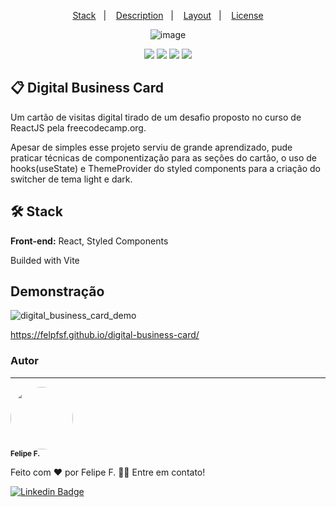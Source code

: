 <div align='center'>

<p>
  <a href="#-Stack">Stack</a>&nbsp;&nbsp;&nbsp;|&nbsp;&nbsp;&nbsp;
  <a href="#-Digital Business Card">Description</a>&nbsp;&nbsp;&nbsp;|&nbsp;&nbsp;&nbsp;
  <a href="#-Layout">Layout</a>&nbsp;&nbsp;&nbsp;|&nbsp;&nbsp;&nbsp;
  <a href="#-Licença">License</a>
</p>

![image](https://user-images.githubusercontent.com/2619027/174387436-976d97f8-71fc-4b73-b523-13a23f8c3b10.png)

<div>
    <img src="https://img.shields.io/github/repo-size/felpfsf/digital-business-card">
    <img src="https://img.shields.io/github/last-commit/felpfsf/digital-business-card">
    <img src="https://img.shields.io/github/languages/count/felpfsf/digital-business-card">
    <img src="https://img.shields.io/github/languages/top/felpfsf/digital-business-card">
</div>
</div>


## 📋 Digital Business Card

Um cartão de visitas digital tirado de um desafio proposto no curso de ReactJS pela freecodecamp.org. 

Apesar de simples esse projeto serviu de grande aprendizado, pude praticar técnicas de componentização para as seções do cartão, o uso de hooks(useState) e ThemeProvider do styled components para a criação do switcher  de tema light e dark.

## 🛠 Stack

**Front-end:** React, Styled Components

Builded with Vite


## Demonstração

![digital_business_card_demo](https://user-images.githubusercontent.com/2619027/174386722-01399bf4-b4c6-4045-a530-f5d7453fd177.gif)


https://felpfsf.github.io/digital-business-card/


### Autor
---

 <img style="border-radius: 50%;" src="https://avatars.githubusercontent.com/u/2619027?s=400&u=bbad89e6365e204c58f5165424b8e4672062317a&v=4" width="100px;" alt=""/>
 <br />
 <sub><b>Felipe F.</b></sub>


Feito com ❤️ por Felipe F. 👋🏽 Entre em contato!

[![Linkedin Badge](https://img.shields.io/badge/-Felipe-blue?style=flat-square&logo=Linkedin&logoColor=white&link=https://www.linkedin.com/in/felipefsf/)](https://www.linkedin.com/in/felipefsf/)
